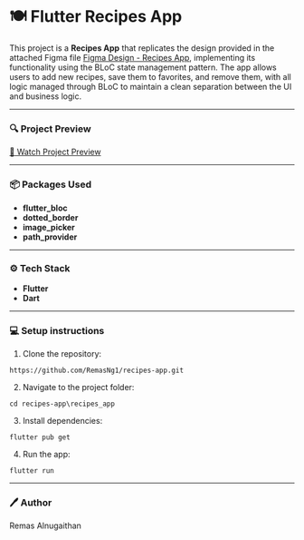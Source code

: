 # 🍽️ Flutter Recipes App 

This project is a **Recipes App** that replicates the design provided in the attached Figma file [Figma Design - Recipes App](https://www.figma.com/design/NLdRsBpwJgHfSmXJq2i4a1/Recipes-App-(Community)?node-id=156-0&p=f&t=R5WBS1mIYbJyNTdW-0), implementing its functionality using the BLoC state management pattern. The app allows users to add new recipes, save them to favorites, and remove them, with all logic managed through BLoC to maintain a clean separation between the UI and business logic.

---
### 🔍 Project Preview

[🎥 Watch Project Preview](./projectPreview.mov)


---
### 📦 Packages Used

- **flutter_bloc**
- **dotted_border**
- **image_picker**
- **path_provider**


---

### ⚙️ Tech Stack
- **Flutter**
- **Dart**

---
### 💻  Setup instructions 

 1. Clone the repository:

```
https://github.com/RemasNg1/recipes-app.git
```
2. Navigate to the project folder:

```
cd recipes-app\recipes_app
```

3. Install dependencies:
```
flutter pub get
```

 4. Run the app:
 ```
 flutter run 
 ```  

---
### 🖊️ Author
Remas Alnugaithan

